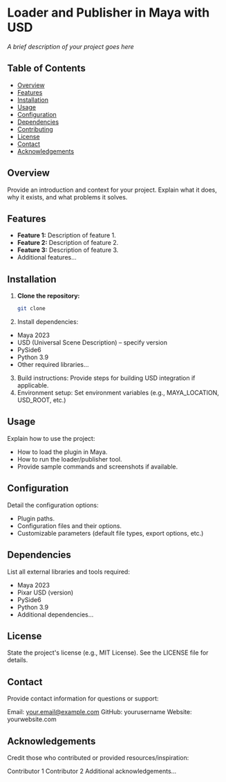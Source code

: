 # Loader and Publisher in Maya with USD

_A brief description of your project goes here_

## Table of Contents

- [Overview](#overview)
- [Features](#features)
- [Installation](#installation)
- [Usage](#usage)
- [Configuration](#configuration)
- [Dependencies](#dependencies)
- [Contributing](#contributing)
- [License](#license)
- [Contact](#contact)
- [Acknowledgements](#acknowledgements)

## Overview

Provide an introduction and context for your project. Explain what it does, why it exists, and what problems it solves.

## Features

- **Feature 1:** Description of feature 1.
- **Feature 2:** Description of feature 2.
- **Feature 3:** Description of feature 3.
- Additional features...

## Installation

1. **Clone the repository:**
   ```bash
   git clone 

2. Install dependencies:
- Maya 2023
- USD (Universal Scene Description) – specify version
- PySide6
- Python 3.9
- Other required libraries...
3. Build instructions:
Provide steps for building USD integration if applicable.
4. Environment setup:
Set environment variables (e.g., MAYA_LOCATION, USD_ROOT, etc.)
## Usage
Explain how to use the project:

- How to load the plugin in Maya.
- How to run the loader/publisher tool.
- Provide sample commands and screenshots if available.
## Configuration
Detail the configuration options:

- Plugin paths.
- Configuration files and their options.
- Customizable parameters (default file types, export options, etc.)
## Dependencies
List all external libraries and tools required:

- Maya 2023
- Pixar USD (version)
- PySide6
- Python 3.9
- Additional dependencies...

## License
State the project's license (e.g., MIT License).
See the LICENSE file for details.

## Contact
Provide contact information for questions or support:

Email: your.email@example.com
GitHub: yourusername
Website: yourwebsite.com

## Acknowledgements
Credit those who contributed or provided resources/inspiration:

Contributor 1
Contributor 2
Additional acknowledgements...
